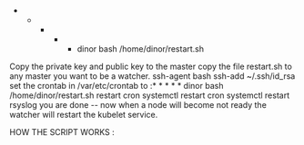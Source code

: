 
*  *    * * *   dinor   bash /home/dinor/restart.sh

Copy the private key and public key to the master
copy the file restart.sh to any master you want to be a watcher.
ssh-agent bash
ssh-add ~/.ssh/id_rsa
set the crontab in /var/etc/crontab to :*  *    * * *   dinor   bash /home/dinor/restart.sh
restart cron systemctl restart cron
systemctl restart rsyslog
you are done -- now when a node will become not ready the watcher will restart the kubelet service.



HOW THE SCRIPT WORKS :





